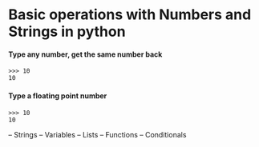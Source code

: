 # Basic operations with Numbers and Strings in python

#### Type any number, get the same number back
```
>>> 10
10
```

#### Type a floating point number
```
>>> 10
10
```


– Strings
– Variables
– Lists
– Functions
– Conditionals
